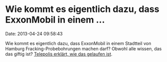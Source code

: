 Wie kommt es eigentlich dazu, dass ExxonMobil in einem \...
===========================================================

Date: 2013-04-24 09:58:43

Wie kommt es eigentlich dazu, dass ExxonMobil in einem Stadtteil von
Hamburg Fracking-Probebohrungen machen darf? Obwohl alle wissen, das das
giftig ist? [Telepolis erklärt, wie das gelaufen
ist](http://www.heise.de/tp/artikel/38/38938/1.html).
